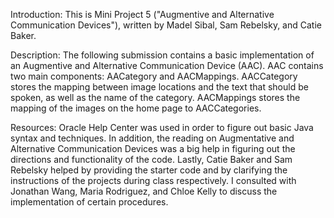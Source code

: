 Introduction: This is Mini Project 5 ("Augmentive and Alternative Communication Devices"), written by Madel Sibal, Sam Rebelsky, and Catie Baker.

Description: The following submission contains a basic implementation of an Augmentive and Alternative Communication Device (AAC).
AAC contains two main components: AACategory and AACMappings. AACCategory stores the mapping between image locations and the text 
that should be spoken, as well as the name of the category. AACMappings stores the mapping of the images on the home page to AACCategories.

Resources: Oracle Help Center was used in order to figure out basic Java syntax and techniques. In addition, the reading on Augmentative and Alternative Communication Devices was a big help in figuring out the directions and functionality of the code. Lastly, Catie Baker and Sam Rebelsky helped by providing the starter code and by clarifying the instructions of the projects during class respectively. I consulted with Jonathan Wang, Maria Rodriguez, and Chloe Kelly to discuss the implementation of certain procedures.
